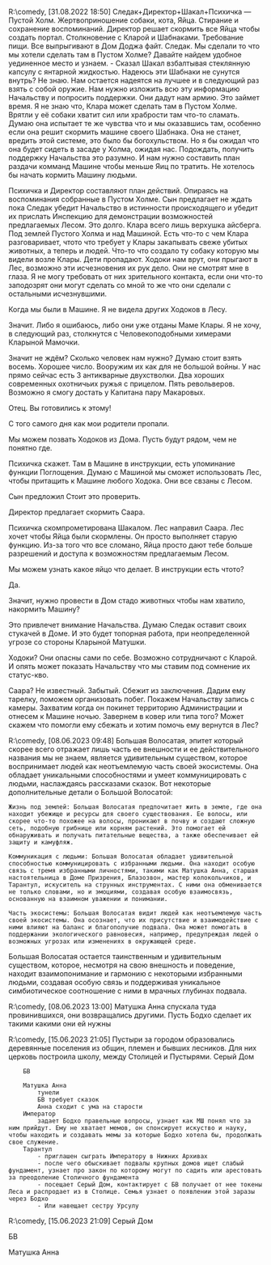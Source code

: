 R:\comedy, [31.08.2022 18:50]
Следак+Директор+Шакал+Психичка — Пустой Холм. Жертвоприношение собаки, кота, Яйца. Стирание и сохранение воспоминаний. Директор решает скормить все Яйца чтобы создать портал. Столкновение с Кларой и Шабнаками. Требование пищи. Все выпрыгивают в Дом Доджа файт. 
Следак. Мы сделали то что мы хотели сделать там в Пустом Холме?
Давайте найдем удобное уединенное место и узнаем. - Сказал Шакал взбалтывая стеклянную капсулу с янтарной жидкостью.
Надеюсь эти Шабнаки не сунутся внутрь?
Не знаю. Нам остается надеятся на лучшее и в следующий раз взять с собой оружие. 
Нам нужно изложить всю эту информацию Начальству и попросить поддержки. Они дадут нам армию.
Это займет время. Я не знаю что, Клара может сделать там в Пустом Холме. Врятли у её собаки хватит сил или храбрости там что-то сламать. Думаю она испытает те же чувства что и мы оказавшись там, особенно если она решит скормить машине своего Шабнака. Она не станет, вредить этой системе, это было бы богохульством. Но я бы ожидал что она будет сидеть в засаде у Холма, ожидая нас. Подождать, получить поддержку Начальства это разумно. И нам нужно составить план раздачи комманд Машине чтобы меньше Яиц по тратить. Не хотелось бы начать кормить Машину людьми.

Психичка и Директор составляют план действий. Опираясь на воспоминания собранные в Пустом Холме. Сын предлагает не ждать пока Следак убедит Начальство в истинности происходящего и убедит их прислать Инспекцию для демонстрации возможностей предлагаемых Лесом. Это долго. Клара всего лишь верхушка айсберга. Под землей Пустого Холма и над Машиной. Есть что-то с чем Клара разговаривает, чтото что требует у Клары закапывать свеже убитых животных, а теперь и людей. Что-то что создало ту собаку которую мы видели возле Клары. Дети пропадают. Ходоки нам врут, они прыгают в Лес, возможно эти исчезновения их рук дело. Они не смотрят мне в глаза. Я не могу требовать от них зрительного контакта, если они что-то заподозрят они могут сделать со мной то же что они сделали с остальными исчезнувшими.

Когда мы были в Машине. Я не видела других Ходоков в Лесу. 

Значит. Либо я ошибаюсь, либо они уже отданы Маме Клары. Я не хочу, в следующий раз, столкнутся с Человекоподобными химерами Кларыной Мамочки.

Значит не ждём?
Сколько человек нам нужно? Думаю стоит взять восемь. Хорошее число. Вооружим их как для не большой войны. У нас прямо сейчас есть 3 антикварные двухстволки. Два хороших современных охотничьих ружья с прицелом. Пять револьверов. Возможно я смогу достать у Капитана пару Макаровых.

Отец. Вы готовились к этому!

С того самого дня как мои родители пропали.

Мы можем позвать Ходоков из Дома. Пусть будут рядом, чем не понятно где.

Психичка скажет.
Там в Машине в инструкции, есть упоминание функции Поглощения. Думаю с Машиной мы сможет использовать Лес, чтобы притащить к Машине любого Ходока. Они все свзаны с Лесом.

Сын предложил
Стоит это проверить.

Директор предлагает скормить Саара.

Психичка скомпрометирована Шакалом.
Лес направил Саара. Лес хочет чтобы Яйца были скормлены. Он просто выполняет старую функцию. Из-за того что все сломано, Яйца просто дают тебе больше разрешений и доступа к возможностям предлагаемым Лесом.

Мы можем узнать какое яйцо что делает. В инструкции есть чтото? 

Да.

Значит, нужно провести в Дом стадо животных чтобы нам хватило, накормить Машину?

Это привлечет внимание Начальства. Думаю Следак оставит своих стукачей в Доме. И это будет топорная работа, при неопределенной угрозе со стороны Кларыной Матушки.

Ходоки? Они опасны сами по себе. Возможно сотрудничают с Кларой. И опять может показать Начальству что мы ставим под сомнение их статус-кво.

Саара? Не известный. Забытый. Сбежит из заключения. Дадим ему тарелку, поможем организовать побег. Покажем Начальству запись с камеры. Захватим когда он покинет территорию Администрации и отнесем к Машине ночью. Завернем в ковер или типа того? Может скажем что помогли ему сбежать и хотим помочь ему вернутся в Лес?

R:\comedy, [08.06.2023 09:48]
Большая Волосатая, эпитет который скорее всего отражает лишь часть ее внешности и ее действительного названия мы не знаем, является удивительным существом, которое воспринимает людей как неотъемлемую часть своей экосистемы. Она обладает уникальными способностями и умеет коммуницировать с людьми, наслаждаясь рассказами сказок. Вот некоторые дополнительные детали о Большой Волосатой:

    Жизнь под землей: Большая Волосатая предпочитает жить в земле, где она находит убежище и ресурсы для своего существования. Ее волосы, или скорее что-то похожее на волосы, проникают в почву и создают сложную сеть, подобную грибнице или корням растений. Это помогает ей обнаруживать и получать питательные вещества, а также обеспечивает ей защиту и камуфляж.

    Коммуникация с людьми: Большая Волосатая обладает удивительной способностью коммуницировать с избранными людьми. Она находит особую связь с тремя избранными личностями, такими как Матушка Анна, старшая настоятельница в Доме Призрения, Блазозвон, мастер колокольчиков, и Тарантул, искуситель на струнных инструментах. С ними она обменивается не только словами, но и эмоциями, создавая особую взаимосвязь, основанную на взаимном уважении и понимании.

    Часть экосистемы: Большая Волосатая видит людей как неотъемлемую часть своей экосистемы. Она осознает, что их присутствие и взаимодействие с ними влияют на баланс и благополучие подвала. Она может помогать в поддержании экологического равновесия, например, предупреждая людей о возможных угрозах или изменениях в окружающей среде.

Большая Волосатая остается таинственным и удивительным существом, которое, несмотря на свою внешность и поведение, находит взаимопонимание и гармонию с некоторыми избранными людьми, создавая особую связь и поддерживая уникальное симбиотическое соотношение с ними в мрачных глубинах подвала.

R:\comedy, [08.06.2023 13:00]
Матушка Анна спускала туда провинившихся, они возвращались другими. Пусть Бодхо сделает их такими какими они ей нужны

R:\comedy, [15.06.2023 21:05]
Пустыри
            за городом образовались деревянные поселения из общин, племен и бывших лесников. Для них церковь построила школу, между Столицей и Пустырями.
        Серый Дом

        БВ

        Матушка Анна
            тунели
            БВ требует сказок
            Анна сходит с ума на старости
        Император
            задает Бодхо правельные вопросы, узнает как МШ понял что за ним прийдут. Ему не хватает мемов, он спонсирует искуство и науку, чтобы находить и создавать мемы за которые Бодхо хотела бы, продолжать свое служение.
        Тарантул
            - приглашен сыграть Императору в Нижних Архивах
            - после чего обыскивает подвалы крупных домов ищет слабый фундамент, узнает про закон по которому могут по садить или арестовать за преодоление Столичного фундамента
            - посещает Серый Дом, контактирует с БВ получает от нее токены Леса и распродает из в Столице. Семья узнает о появлении этой заразы через Бодхо
            - Или навещает сестру Урсулу

R:\comedy, [15.06.2023 21:09]
Серый Дом

БВ

Матушка Анна

